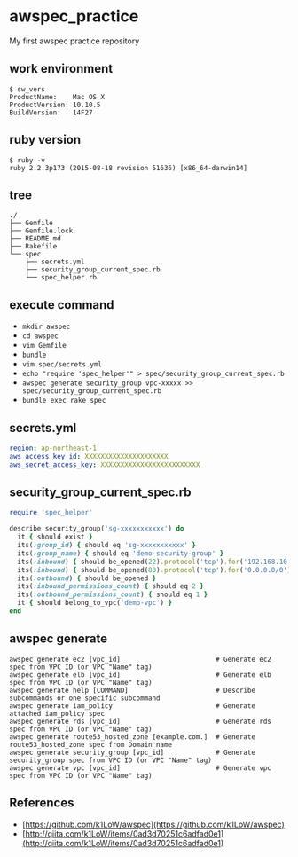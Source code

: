 # awspec_practice
My first awspec practice repository

## work environment
```
$ sw_vers
ProductName:	Mac OS X
ProductVersion:	10.10.5
BuildVersion:	14F27
```

## ruby version
```
$ ruby -v
ruby 2.2.3p173 (2015-08-18 revision 51636) [x86_64-darwin14]
```

## tree
```
./
├── Gemfile
├── Gemfile.lock
├── README.md
├── Rakefile
└── spec
    ├── secrets.yml
    ├── security_group_current_spec.rb
    └── spec_helper.rb
```

## execute command
- ```mkdir awspec```
- ```cd awspec```
- ```vim Gemfile```
- ```bundle```
- ```vim spec/secrets.yml```
- ```echo "require 'spec_helper'" > spec/security_group_current_spec.rb```
- ```awspec generate security_group vpc-xxxxx >> spec/security_group_current_spec.rb```
- ```bundle exec rake spec```

## secrets.yml
```secrets.yml
region: ap-northeast-1
aws_access_key_id: XXXXXXXXXXXXXXXXXXXXX
aws_secret_access_key: XXXXXXXXXXXXXXXXXXXXXXXXX
```

## security_group_current_spec.rb
```security_group_current_spec.rb
require 'spec_helper'

describe security_group('sg-xxxxxxxxxxx') do
  it { should exist }
  its(:group_id) { should eq 'sg-xxxxxxxxxxx' }
  its(:group_name) { should eq 'demo-security-group' }
  its(:inbound) { should be_opened(22).protocol('tcp').for('192.168.10.0/24') }
  its(:inbound) { should be_opened(80).protocol('tcp').for('0.0.0.0/0') }
  its(:outbound) { should be_opened }
  its(:inbound_permissions_count) { should eq 2 }
  its(:outbound_permissions_count) { should eq 1 }
  it { should belong_to_vpc('demo-vpc') }
end
```

## awspec generate
```
awspec generate ec2 [vpc_id]                        # Generate ec2 spec from VPC ID (or VPC "Name" tag)
awspec generate elb [vpc_id]                        # Generate elb spec from VPC ID (or VPC "Name" tag)
awspec generate help [COMMAND]                      # Describe subcommands or one specific subcommand
awspec generate iam_policy                          # Generate attached iam_policy spec
awspec generate rds [vpc_id]                        # Generate rds spec from VPC ID (or VPC "Name" tag)
awspec generate route53_hosted_zone [example.com.]  # Generate route53_hosted_zone spec from Domain name
awspec generate security_group [vpc_id]             # Generate security_group spec from VPC ID (or VPC "Name" tag)
awspec generate vpc [vpc_id]                        # Generate vpc spec from VPC ID (or VPC "Name" tag)
```

## References
- [https://github.com/k1LoW/awspec](https://github.com/k1LoW/awspec)
- [http://qiita.com/k1LoW/items/0ad3d70251c6adfad0e1](http://qiita.com/k1LoW/items/0ad3d70251c6adfad0e1)
